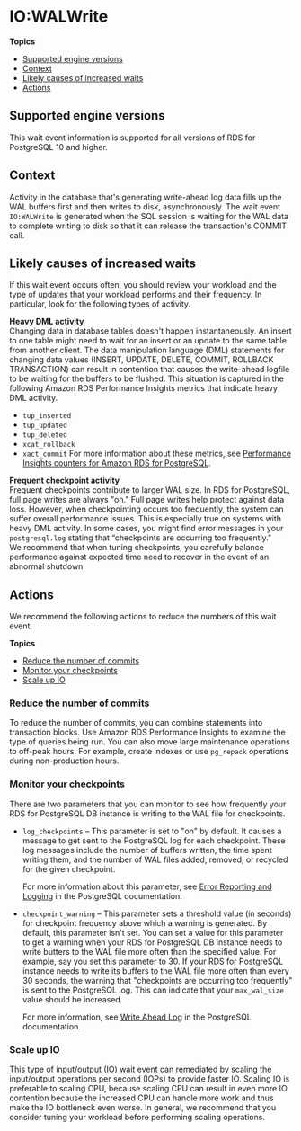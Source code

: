 # IO:WALWrite<a name="wait-event.iowalwrite"></a>



**Topics**
+ [Supported engine versions](#wait-event.iowalwrite.context.supported)
+ [Context](#wait-event.iowalwrite.context)
+ [Likely causes of increased waits](#wait-event.iowalwrite.causes)
+ [Actions](#wait-event.iowalwrite.actions)

## Supported engine versions<a name="wait-event.iowalwrite.context.supported"></a>

This wait event information is supported for all versions of RDS for PostgreSQL 10 and higher\.

## Context<a name="wait-event.iowalwrite.context"></a>

Activity in the database that's generating write\-ahead log data fills up the WAL buffers first and then writes to disk, asynchronously\. The wait event `IO:WALWrite` is generated when the SQL session is waiting for the WAL data to complete writing to disk so that it can release the transaction's COMMIT call\. 

## Likely causes of increased waits<a name="wait-event.iowalwrite.causes"></a>

If this wait event occurs often, you should review your workload and the type of updates that your workload performs and their frequency\. In particular, look for the following types of activity\.

**Heavy DML activity**  
Changing data in database tables doesn't happen instantaneously\. An insert to one table might need to wait for an insert or an update to the same table from another client\. The data manipulation language \(DML\) statements for changing data values \(INSERT, UPDATE, DELETE, COMMIT, ROLLBACK TRANSACTION\) can result in contention that causes the write\-ahead logfile to be waiting for the buffers to be flushed\. This situation is captured in the following Amazon RDS Performance Insights metrics that indicate heavy DML activity\.  
+  `tup_inserted`
+ `tup_updated`
+ `tup_deleted`
+ `xcat_rollback`
+ `xact_commit`
For more information about these metrics, see [Performance Insights counters for Amazon RDS for PostgreSQL](USER_PerfInsights_Counters.md#USER_PerfInsights_Counters.PostgreSQL)\.

**Frequent checkpoint activity**  
Frequent checkpoints contribute to larger WAL size\. In RDS for PostgreSQL, full page writes are always "on\." Full page writes help protect against data loss\. However, when checkpointing occurs too frequently, the system can suffer overall performance issues\. This is especially true on systems with heavy DML activity\. In some cases, you might find error messages in your `postgresql.log` stating that “checkpoints are occurring too frequently\."   
We recommend that when tuning checkpoints, you carefully balance performance against expected time need to recover in the event of an abnormal shutdown\. 

## Actions<a name="wait-event.iowalwrite.actions"></a>

We recommend the following actions to reduce the numbers of this wait event\.

**Topics**
+ [Reduce the number of commits](#wait-event.iowalwrite.actions.problem)
+ [Monitor your checkpoints](#wait-event.iowalwrite.actions.monitor)
+ [Scale up IO](#wait-event.iowalwrite.actions.scale-io)

### Reduce the number of commits<a name="wait-event.iowalwrite.actions.problem"></a>

To reduce the number of commits, you can combine statements into transaction blocks\. Use Amazon RDS Performance Insights to examine the type of queries being run\. You can also move large maintenance operations to off\-peak hours\. For example, create indexes or use `pg_repack` operations during non\-production hours\.

### Monitor your checkpoints<a name="wait-event.iowalwrite.actions.monitor"></a>

There are two parameters that you can monitor to see how frequently your RDS for PostgreSQL DB instance is writing to the WAL file for checkpoints\. 
+ `log_checkpoints` – This parameter is set to "on" by default\. It causes a message to get sent to the PostgreSQL log for each checkpoint\. These log messages include the number of buffers written, the time spent writing them, and the number of WAL files added, removed, or recycled for the given checkpoint\. 

  For more information about this parameter, see [Error Reporting and Logging](https://www.postgresql.org/docs/current/runtime-config-logging.html#GUC-LOG-CHECKPOINTS) in the PostgreSQL documentation\. 
+ `checkpoint_warning` – This parameter sets a threshold value \(in seconds\) for checkpoint frequency above which a warning is generated\. By default, this parameter isn't set\. You can set a value for this parameter to get a warning when your RDS for PostgreSQL DB instance needs to write butters to the WAL file more often than the specified value\. For example, say you set this parameter to 30\. If your RDS for PostgreSQL instance needs to write its buffers to the WAL file more often than every 30 seconds, the warning that "checkpoints are occurring too frequently" is sent to the PostgreSQL log\. This can indicate that your `max_wal_size` value should be increased\. 

  For more information, see [Write Ahead Log](https://www.postgresql.org/docs/current/runtime-config-wal.html#RUNTIME-CONFIG-WAL-CHECKPOINTS) in the PostgreSQL documentation\. 

### Scale up IO<a name="wait-event.iowalwrite.actions.scale-io"></a>

This type of input/output \(IO\) wait event can remediated by scaling the input/output operations per second \(IOPs\) to provide faster IO\. Scaling IO is preferable to scaling CPU, because scaling CPU can result in even more IO contention because the increased CPU can handle more work and thus make the IO bottleneck even worse\. In general, we recommend that you consider tuning your workload before performing scaling operations\.